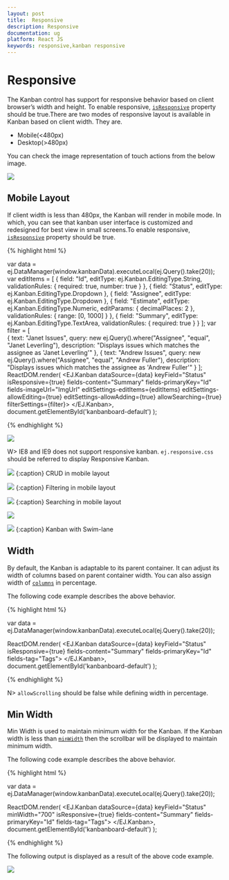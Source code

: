 ```yaml
---
layout: post
title:  Responsive
description: Responsive
documentation: ug
platform: React JS
keywords: responsive,kanban responsive
---
```


# Responsive

The Kanban control has support for responsive behavior based on client browser’s width and height. To enable responsive, [`isResponsive`](https://help.syncfusion.com/api/js/ejkanban#members:isresponsive) property should be true.There are two modes of responsive layout is available in Kanban based on client width. They are.

* Mobile(<480px)
* Desktop(>480px)

You can check the image representation of touch actions from the below image.

![](Responsive_images/KanbanOverlayImage.png)

## Mobile Layout

If client width is less than 480px, the Kanban will render in mobile mode. In which, you can see that kanban user interface is customized and redesigned for best view in small screens.To enable responsive, [`isResponsive`](https://help.syncfusion.com/api/js/ejkanban#members:isresponsive) property should be true.

{% highlight html %}

var data = ej.DataManager(window.kanbanData).executeLocal(ej.Query().take(20));
var editItems = [
              { field: "Id", editType: ej.Kanban.EditingType.String, validationRules: { required: true, number: true } },
              { field: "Status", editType: ej.Kanban.EditingType.Dropdown },
              { field: "Assignee", editType: ej.Kanban.EditingType.Dropdown },
              { field: "Estimate", editType: ej.Kanban.EditingType.Numeric, editParams: { decimalPlaces: 2 }, validationRules: { range: [0, 1000] } },
              { field: "Summary", editType: ej.Kanban.EditingType.TextArea, validationRules: { required: true } }
		];
		var filter = [                             
        { text: "Janet Issues", query: new ej.Query().where("Assignee", "equal", "Janet Leverling"), description: "Displays issues which matches the assignee as 'Janet Leverling'" },
        { text: "Andrew Issues", query: new ej.Query().where("Assignee", "equal", "Andrew Fuller"), description: "Displays issues which matches the assignee as 'Andrew Fuller'" }
    ];
ReactDOM.render(
<EJ.Kanban dataSource={data} keyField="Status" isResponsive={true} fields-content="Summary" fields-primaryKey="Id" fields-imageUrl="ImgUrl" editSettings-editItems={editItems} editSettings-allowEditing={true} editSettings-allowAdding={true} allowSearching={true} filterSettings={filter}>
    <columns>
		<column headerText="Backlog" key="Open"></column>
		<column headerText="In Progress" key="InProgress"></column>
		<column headerText="Testing" key="Testing"></column>
	    <column headerText="Done" key="Close"></column>
	</columns>
</EJ.Kanban>,
   document.getElementById('kanbanboard-default')
);

{% endhighlight %}

![](Responsive_images/Responsive_img2.png)


W> IE8 and IE9 does not support responsive kanban. `ej.responsive.css` should be referred to display Responsive Kanban.

![](Responsive_images/Responsive_img3.png)
{:caption}
CRUD in mobile layout

![](Responsive_images/Responsive_img4.png)
{:caption}
Filtering in mobile layout

![](Responsive_images/Responsive_img5.png)
{:caption}
Searching in mobile layout

![](Responsive_images/Responsive_img6.png)

![](Responsive_images/Responsive_img7.png)
{:caption}
Kanban with Swim-lane

## Width

By default, the Kanban is adaptable to its parent container. It can adjust its width of columns based on parent container width. You can also assign width of [`columns`](https://help.syncfusion.com/api/js/ejkanban#members:columns) in percentage. 

The following code example describes the above behavior.

{% highlight html %}

var data = ej.DataManager(window.kanbanData).executeLocal(ej.Query().take(20));

ReactDOM.render(
<EJ.Kanban dataSource={data} keyField="Status" isResponsive={true} fields-content="Summary" fields-primaryKey="Id" fields-tag="Tags">
    <columns>
		<column headerText="Backlog" key="Open" width="10%"></column>
		<column headerText="In Progress" key="InProgress" width="10%"></column>
	    <column headerText="Done" key="Close" width="10%"></column>
	</columns>
</EJ.Kanban>,
   document.getElementById('kanbanboard-default')
);

{% endhighlight %}


N> `allowScrolling` should be false while defining width in percentage.

## Min Width

Min Width is used to maintain minimum width for the Kanban. If the Kanban width is less than [`minWidth`](https://help.syncfusion.com/api/js/ejkanban#members:minwidth) then the scrollbar will be displayed to maintain minimum width.

The following code example describes the above behavior.


{% highlight html %}

var data = ej.DataManager(window.kanbanData).executeLocal(ej.Query().take(20));

ReactDOM.render(
<EJ.Kanban dataSource={data} keyField="Status" minWidth="700" isResponsive={true} fields-content="Summary" fields-primaryKey="Id" fields-tag="Tags">
    <columns>
		<column headerText="Backlog" key="Open" width="120"></column>
		<column headerText="In Progress" key="InProgress" width="110"></column>
	    <column headerText="Done" key="Close" width="110"></column>
	</columns>
</EJ.Kanban>,
   document.getElementById('kanbanboard-default')
);

{% endhighlight %}

The following output is displayed as a result of the above code example.

![](Responsive_images/responsive_img1.png)
